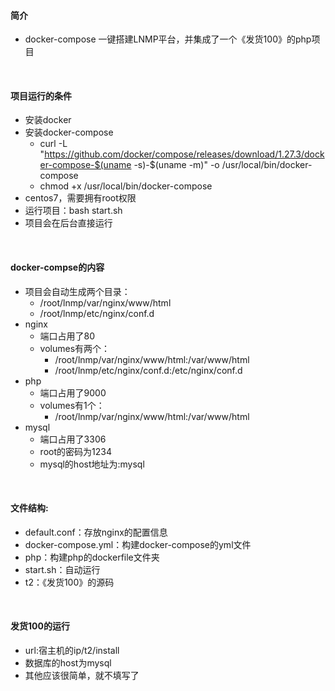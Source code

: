 #### 简介
- docker-compose 一键搭建LNMP平台，并集成了一个《发货100》的php项目

<br>

#### 项目运行的条件
- 安装docker
- 安装docker-compose
  - curl -L "https://github.com/docker/compose/releases/download/1.27.3/docker-compose-$(uname -s)-$(uname -m)" -o /usr/local/bin/docker-compose
  - chmod +x /usr/local/bin/docker-compose
 - centos7，需要拥有root权限
 - 运行项目：bash start.sh
 - 项目会在后台直接运行
 
 <br>
 
#### docker-compse的内容
- 项目会自动生成两个目录：
  - /root/lnmp/var/nginx/www/html
  - /root/lnmp/etc/nginx/conf.d
- nginx
  - 端口占用了80
  - volumes有两个：
    - /root/lnmp/var/nginx/www/html:/var/www/html
    - /root/lnmp/etc/nginx/conf.d:/etc/nginx/conf.d
- php
  - 端口占用了9000
  - volumes有1个：
    - /root/lnmp/var/nginx/www/html:/var/www/html
- mysql
  - 端口占用了3306
  - root的密码为1234
  - mysql的host地址为:mysql

<br>

#### 文件结构:
- default.conf：存放nginx的配置信息  
- docker-compose.yml：构建docker-compose的yml文件
- php：构建php的dockerfile文件夹
- start.sh：自动运行
- t2：《发货100》的源码

<br>

#### 发货100的运行
- url:宿主机的ip/t2/install
- 数据库的host为mysql
- 其他应该很简单，就不填写了
